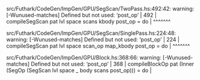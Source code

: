 src/Futhark/CodeGen/ImpGen/GPU/SegScan/TwoPass.hs:492:42: warning: [-Wunused-matches]
    Defined but not used: ‘post_op’
    |
492 | compileSegScan pat lvl space scans kbody post_op = do
    |                                          ^^^^^^^

src/Futhark/CodeGen/ImpGen/GPU/SegScan/SinglePass.hs:224:48: warning: [-Wunused-matches]
    Defined but not used: ‘post_op’
    |
224 | compileSegScan pat lvl space scan_op map_kbody post_op = do
    |                                                ^^^^^^^

src/Futhark/CodeGen/ImpGen/GPU/Block.hs:368:66: warning: [-Wunused-matches]
    Defined but not used: ‘post_op’
    |
368 | compileBlockOp pat (Inner (SegOp (SegScan lvl space _ body scans post_op))) = do
    |
